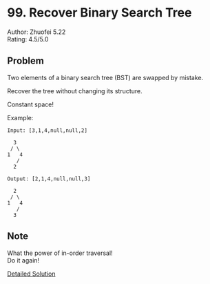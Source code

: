 # 99. Recover Binary Search Tree

Author: Zhuofei 5.22  
Rating: 4.5/5.0

## Problem
Two elements of a binary search tree (BST) are swapped by mistake.

Recover the tree without changing its structure.

Constant space!

Example:
```
Input: [3,1,4,null,null,2]

  3
 / \
1   4
   /
  2

Output: [2,1,4,null,null,3]

  2
 / \
1   4
   /
  3
```

## Note

What the power of in-order traversal!  
Do it again!  

[Detailed Solution](https://leetcode.com/problems/recover-binary-search-tree/discuss/32535/No-Fancy-Algorithm-just-Simple-and-Powerful-In-Order-Traversal)
